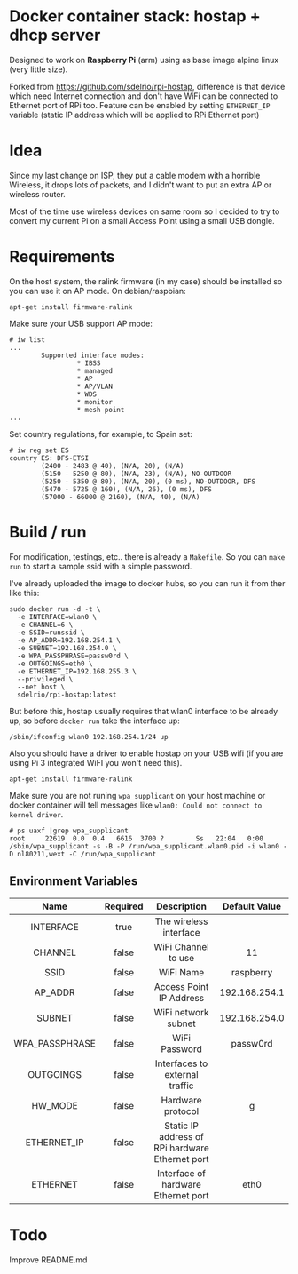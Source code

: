 # Docker container stack: hostap + dhcp server

Designed to work on **Raspberry Pi** (arm) using as base image alpine linux (very little size).

Forked from https://github.com/sdelrio/rpi-hostap, difference is that device which need Internet connection and don't have WiFi can be connected to Ethernet port of RPi too. Feature can be enabled by setting `ETHERNET_IP` variable (static IP address which will be applied to RPi Ethernet port)

# Idea


Since my last change on ISP, they put a cable modem with a horrible Wireless, it drops lots of packets, and I didn't want to put an extra AP or wireless router.

Most of the time use wireless devices on same room so I decided to try to convert my current Pi on a small Access Point using a small USB dongle.


# Requirements

On the host system, the ralink firmware (in my case) should be installed so you can use it on AP mode. On debian/raspbian:

```
apt-get install firmware-ralink
```

Make sure your USB support AP mode:

```
# iw list
...
        Supported interface modes:
                 * IBSS
                 * managed
                 * AP
                 * AP/VLAN
                 * WDS
                 * monitor
                 * mesh point
...
```

Set country regulations, for example, to Spain set:

```
# iw reg set ES
country ES: DFS-ETSI
        (2400 - 2483 @ 40), (N/A, 20), (N/A)
        (5150 - 5250 @ 80), (N/A, 23), (N/A), NO-OUTDOOR
        (5250 - 5350 @ 80), (N/A, 20), (0 ms), NO-OUTDOOR, DFS
        (5470 - 5725 @ 160), (N/A, 26), (0 ms), DFS
        (57000 - 66000 @ 2160), (N/A, 40), (N/A)
```

# Build / run

For modification, testings, etc.. there is already a `Makefile`. So you can `make run` to start a sample ssid with a simple password.

I've already uploaded the image to docker hubs, so you can run it from ther like this:

```
sudo docker run -d -t \
  -e INTERFACE=wlan0 \
  -e CHANNEL=6 \
  -e SSID=runssid \
  -e AP_ADDR=192.168.254.1 \
  -e SUBNET=192.168.254.0 \
  -e WPA_PASSPHRASE=passw0rd \
  -e OUTGOINGS=eth0 \
  -e ETHERNET_IP=192.168.255.3 \
  --privileged \
  --net host \
  sdelrio/rpi-hostap:latest
```

But before this, hostap usually requires that wlan0 interface to be already up, so before `docker run` take the interface up:

```
/sbin/ifconfig wlan0 192.168.254.1/24 up
```

Also you should have a driver to enable hostap on your USB wifi (if you are using Pi 3 integrated WiFI you won't need this).

```
apt-get install firmware-ralink
```


Make sure you are not runing `wpa_supplicant` on your host machine or docker container will tell messages like `wlan0: Could not connect to kernel driver`.

```
# ps uaxf |grep wpa_supplicant
root     22619  0.0  0.4   6616  3700 ?        Ss   22:04   0:00 /sbin/wpa_supplicant -s -B -P /run/wpa_supplicant.wlan0.pid -i wlan0 -D nl80211,wext -C /run/wpa_supplicant
```

## Environment Variables

| Name            | Required | Description                                          | Default Value |
|:---------------:|:--------:|:----------------------------------------------------:|:-------------:|
| INTERFACE       | true     | The wireless interface                               |               |
| CHANNEL         | false    | WiFi Channel to use                                  | 11            |
| SSID            | false    | WiFi Name                                            | raspberry     |
| AP\_ADDR        | false    | Access Point IP Address                              | 192.168.254.1 |
| SUBNET          | false    | WiFi network subnet                                  | 192.168.254.0 |
| WPA\_PASSPHRASE | false    | WiFi Password                                        | passw0rd      |
| OUTGOINGS       | false    | Interfaces to external traffic                       |               |
| HW\_MODE        | false    | Hardware protocol                                    | g             |
| ETHERNET\_IP    | false    | Static IP address of RPi hardware Ethernet port      |               |
| ETHERNET        | false    | Interface of hardware Ethernet port                  | eth0          |

# Todo

Improve README.md
